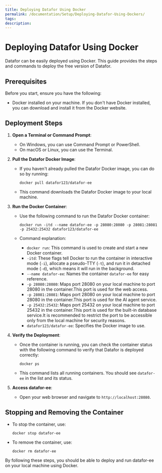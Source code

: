 ```yaml
---
title: Deploying Datafor Using Docker
permalink: /documentation/Setup/Deploying-Datafor-Using-Dockers/
tags:
description: 
---
```


# Deploying Datafor Using Docker

Datafor can be easily deployed using Docker. This guide provides the steps and commands to deploy the free version of Datafor.

## Prerequisites

Before you start, ensure you have the following:

- Docker installed on your machine. If you don't have Docker installed, you can download and install it from the Docker website.

## Deployment Steps

1. **Open a Terminal or Command Prompt**:

   - On Windows, you can use Command Prompt or PowerShell.
   - On macOS or Linux, you can use the Terminal.

2. **Pull the Datafor Docker Image**:

   - If you haven't already pulled the Datafor Docker image, you can do so by running:

     ```shell
     docker pull datafor123/datafor-ee
     ```

   - This command downloads the Datafor Docker image to your local machine.

3. **Run the Docker Container**:

   - Use the following command to run the Datafor Docker container:

     ```shell
     docker run -itd --name datafor-ee -p 28080:28080 -p 28081:28081 -p 25432:25432 datafor123/datafor-ee
     ```

   - Command explanation:

     - `docker run`: This command is used to create and start a new Docker container.
     - `-itd`: These flags tell Docker to run the container in interactive mode (`-i`), allocate a pseudo-TTY (`-t`), and run it in detached mode (`-d`), which means it will run in the background.
     - `--name datafor-ee`: Names the container `datafor-ee` for easy reference.
     - `-p 28080:28080`: Maps port 28080 on your local machine to port 28080 in the container.This port is used for the web access.
     - `-p 28081:28081`: Maps port 28080 on your local machine to port 28080 in the container.This port is used for the AI agent service.
     - `-p 25432:25432`: Maps port 25432 on your local machine to port 25432 in the container.This port is used for the built-in database service.It is recommended to restrict the port to be accessible only from the local machine for security reasons.
     - `datafor123/datafor-ee`: Specifies the Docker image to use.

4. **Verify the Deployment**:

   - Once the container is running, you can check the container status with the following command to verify that Datafor is deployed correctly:

     ```shell
     docker ps
     ```

   - This command lists all running containers. You should see `datafor-ee` in the list and its status.

5. **Access datafor-ee**:

   - Open your web browser and navigate to `http://localhost:28080`.

## Stopping and Removing the Container

- To stop the container, use:

  ```shell
  docker stop datafor-ee
  ```

- To remove the container, use:

  ```shell
  docker rm datafor-ee
  ```

By following these steps, you should be able to deploy and run datafor-ee on your local machine using Docker.